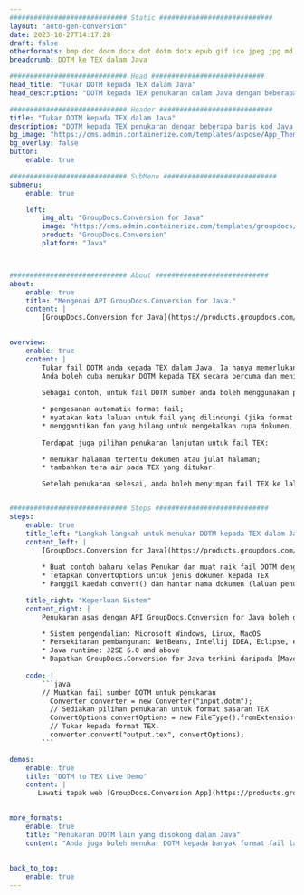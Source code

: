 ```yaml
---
############################# Static ############################
layout: "auto-gen-conversion"
date: 2023-10-27T14:17:28
draft: false
otherformats: bmp doc docm docx dot dotm dotx epub gif ico jpeg jpg md odt ott pdf png psd rtf tex tif tiff txt xps
breadcrumb: DOTM ke TEX dalam Java

############################# Head ############################
head_title: "Tukar DOTM kepada TEX dalam Java"
head_description: "DOTM kepada TEX penukaran dalam Java dengan beberapa baris kod. Tukar lebih 160 format fail menggunakan API penukaran dokumen GroupDocs untuk Java"

############################# Header ############################
title: "Tukar DOTM kepada TEX dalam Java"
description: "DOTM kepada TEX penukaran dengan beberapa baris kod Java."
bg_image: "https://cms.admin.containerize.com/templates/aspose/App_Themes/V3/images/bg/header1.png"
bg_overlay: false
button:
    enable: true

############################# SubMenu ############################
submenu:
    enable: true

    left:
        img_alt: "GroupDocs.Conversion for Java"
        image: "https://cms.admin.containerize.com/templates/groupdocs/images/product-logos/90x90-noborder/groupdocs-conversion-java.png"
        product: "GroupDocs.Conversion"
        platform: "Java"



############################# About ############################
about:
    enable: true
    title: "Mengenai API GroupDocs.Conversion for Java."
    content: |
        [GroupDocs.Conversion for Java](https://products.groupdocs.com/conversion/java/) ialah API penukaran format fail lanjutan untuk menukar antara imej popular dan format dokumen seperti Microsoft Office, OpenDocument, PDF, HTML, e-mel, CAD. dan banyak lagi dengan hanya beberapa baris kod. API asli secara automatik mengesan format dokumen asal dan menawarkan banyak pilihan untuk menyesuaikan dokumen yang ditukar. Bersama-sama dengan fungsi mengekstrak maklumat daripada dokumen, ia juga menyokong caching hasil penukaran ke cakera tempatan secara lalai. Walau bagaimanapun, sebarang jenis storan cache boleh disokong dengan melaksanakan antara muka yang sesuai - Amazon S3, Dropbox, Google Drive, Windows Azure, Reddis atau mana-mana yang lain.
    

overview:
    enable: true
    content: |
        Tukar fail DOTM anda kepada TEX dalam Java. Ia hanya memerlukan beberapa baris kod Java pada mana-mana platform pilihan anda, seperti Windows, Linux, macOS.
        Anda boleh cuba menukar DOTM kepada TEX secara percuma dan menilai kualiti hasil penukaran. Bersama-sama dengan skrip penukaran fail mudah, anda boleh mencuba pilihan yang lebih canggih untuk memuatkan fail sumber DOTM dan menyimpan output TEX. 
        
        Sebagai contoh, untuk fail DOTM sumber anda boleh menggunakan pilihan pemuatan berikut:

        * pengesanan automatik format fail;
        * nyatakan kata laluan untuk fail yang dilindungi (jika format fail menyokongnya);
        * menggantikan fon yang hilang untuk mengekalkan rupa dokumen.
        
        Terdapat juga pilihan penukaran lanjutan untuk fail TEX:

        * menukar halaman tertentu dokumen atau julat halaman;
        * tambahkan tera air pada TEX yang ditukar.

        Setelah penukaran selesai, anda boleh menyimpan fail TEX ke laluan fail setempat anda atau ke mana-mana storan pihak ketiga seperti FTP, Amazon S3, Google Drive, Dropbox dll. Sila ambil perhatian - untuk menukar DOTM kepada TEX, anda tidak perlu memasang sebarang perisian tambahan, seperti MS Office, Open Office, Adobe Acrobat Reader dsb.


############################# Steps ############################
steps:
    enable: true
    title_left: "Langkah-langkah untuk menukar DOTM kepada TEX dalam Java"
    content_left: |
        [GroupDocs.Conversion for Java](https://products.groupdocs.com/conversion/java/) membenarkan pembangun menukar fail DOTM kepada TEX dengan mudah dengan beberapa baris kod.
        
        * Buat contoh baharu kelas Penukar dan muat naik fail DOTM dengan laluan penuh
        * Tetapkan ConvertOptions untuk jenis dokumen kepada TEX
        * Panggil kaedah convert() dan hantar nama dokumen (laluan penuh) dan format (TEX) sebagai parameter

    title_right: "Keperluan Sistem"
    content_right: |
        Penukaran asas dengan API GroupDocs.Conversion for Java boleh dilakukan dengan hanya beberapa baris kod. API kami disokong pada semua platform dan sistem pengendalian utama. Sebelum melaksanakan kod di bawah, pastikan anda mempunyai prasyarat berikut dipasang pada sistem anda.

        * Sistem pengendalian: Microsoft Windows, Linux, MacOS
        * Persekitaran pembangunan: NetBeans, Intellij IDEA, Eclipse, etc.
        * Java runtime: J2SE 6.0 and above
        * Dapatkan GroupDocs.Conversion for Java terkini daripada [Maven](https://repository.groupdocs.com/webapp/#/artifacts/browse/tree/General/repo/com/groupdocs/groupdocs-conversion)
         
    code: |
        ```java    
        // Muatkan fail sumber DOTM untuk penukaran
          Converter converter = new Converter("input.dotm");
          // Sediakan pilihan penukaran untuk format sasaran TEX
          ConvertOptions convertOptions = new FileType().fromExtension("tex").getConvertOptions();
          // Tukar kepada format TEX.
          converter.convert("output.tex", convertOptions);
        ```

demos:
    enable: true
    title: "DOTM to TEX Live Demo"
    content: |
       Lawati tapak web [GroupDocs.Conversion App](https://products.groupdocs.app/conversion/family) kami dan cuba DOTM kepada TEX penukaran sekarang. Demo percuma mempunyai faedah berikut
          

more_formats:
    enable: true
    title: "Penukaran DOTM lain yang disokong dalam Java"
    content: "Anda juga boleh menukar DOTM kepada banyak format fail lain. Sila lihat senarai di bawah."
       
       
back_to_top:
    enable: true
---
```

